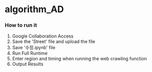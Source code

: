 # algorithm_AD

### How to run it
1. Google Collaboration Access
2. Save the 'Street' file and upload the file
3. Save '수정.ipynb' file
4. Run Full Runtime
5. Enter region and timing when running the web crawling function
6. Output Results
